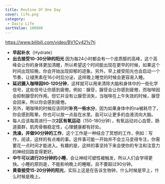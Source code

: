 ```yaml
---
title: Routine Of One Day
cover: life.png
category:
 - Daily Life
sortValue: 100000
---
```


<https://www.bilibili.com/video/BV1Cy421v7tj>

- **早起补水**（Hydrate）
- **出去接受10-30分钟的阳光**
因为每24小时都会有一个皮质醇的高峰，这个高峰会让你的身体更加清醒，所以希望这个时间能出现在更早的时候，如果这个时间出现较晚，你会开始出现抑郁的迹象。另外，早上接受阳光也会启动一个节奏，让褪黑素在16小时后分泌，这样晚上睡觉的时候会更容易入睡。
- **延迟摄入咖啡因90-120分钟**，这样就可以用来清除大脑和身体中的一些化学信号，这些信号让你感到疲倦。例如：腺苷，腺苷会让你感到疲倦，而咖啡因会抑制腺苷的作用。但它并没有让腺苷消失，当咖啡在上午失效的时候，腺苷会回来，所以你会感到疲倦。
- 另外，喝咖啡的时候应该同时**补充一些水分**，因为如果身体中的na被耗尽了，你会感到眩晕。你也可以放一点盐在水里。盐可以让更多的血液流向大脑。
- 每人应该每周进行一次**2区有氧运动**（150-180分钟），有氧运动对心血管，肠道菌群，肌肉骨骼稳定性，心理健康都有好处。
- **洗澡，并做90分钟的工作**，这个工作是一种结合了冥想的工作，例如：写作，阅读，这样的有点难的事。这件事可能一开始并不会立马变得专注，你需要花一点时间才能进入。有趣的是，这样的事坚持下来会使你的专注和注意力的神经回路变得更好。
- **中午可以进行20分钟的小睡**，会让神经可塑性被触发，所以人们会学得更快。小睡的原则是，不能影响晚上的睡眠，且不要超过90分钟。
- **黄昏接受15-20分钟的阳光**，实际上这是在告诉生物钟，什么时候是早上，什么时候是晚上。
